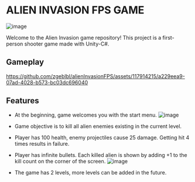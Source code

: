 # ALIEN INVASION FPS GAME

![image](https://github.com/zgeblbl/PopTheBalloons/assets/117914215/dc22c7a4-e2d6-4906-959e-10563b484b3f)

Welcome to the Alien Invasion game repository! This project is a first-person shooter game made with Unity-C#.

## Gameplay

https://github.com/zgeblbl/alienInvasionFPS/assets/117914215/a229eea9-07ad-4028-b573-bc03dc696040

## Features

- At the beginning, game welcomes you with the start menu.
![image](https://github.com/zgeblbl/alienInvasionFPS/assets/117914215/19bdc34d-f45a-4e98-ae29-ea266a9ea42d)

- Game objective is to kill all alien enemies existing in the current level.
- Player has 100 health, enemy projectiles cause 25 damage. Getting hit 4 times results in failure.
- Player has infinite bullets. Each killed alien is shown by adding +1 to the kill count on the corner of the screen.
![image](https://github.com/zgeblbl/alienInvasionFPS/assets/117914215/c6a0882f-b7f3-4d55-b149-63b34f5679e5)

- The game has 2 levels, more levels can be added in the future.



